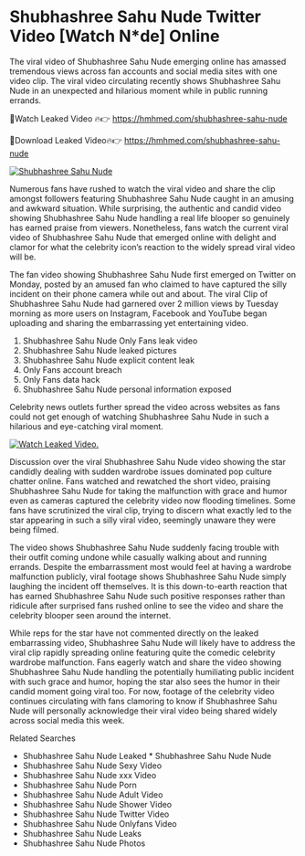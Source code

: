 ﻿# Shubhashree Sahu Nude Twitter Video [Watch N*de] Online

The viral video of ﻿Shubhashree Sahu Nude emerging online has amassed tremendous views across fan accounts and social media sites with one video clip. The viral video circulating recently shows ﻿Shubhashree Sahu Nude in an unexpected and hilarious moment while in public running errands. 

🔴Watch Leaked Video 🔥👉  https://hmhmed.com/shubhashree-sahu-nude 

🔴Download Leaked Video🔥👉  https://hmhmed.com/shubhashree-sahu-nude 

[![Shubhashree Sahu Nude](https://i.imgur.com/dJHk4Zq.gif)](https://hmhmed.com/shubhashree-sahu-nude)

Numerous fans have rushed to watch the viral video and share the clip amongst followers featuring ﻿Shubhashree Sahu Nude caught in an amusing and awkward situation. While surprising, the authentic and candid video showing ﻿Shubhashree Sahu Nude handling a real life blooper so genuinely has earned praise from viewers. Nonetheless, fans watch the current viral video of ﻿Shubhashree Sahu Nude that emerged online with delight and clamor for what the celebrity icon’s reaction to the widely spread viral video will be.

The fan video showing ﻿Shubhashree Sahu Nude first emerged on Twitter on Monday, posted by an amused fan who claimed to have captured the silly incident on their phone camera while out and about. The viral Clip of ﻿Shubhashree Sahu Nude had garnered over 2 million views by Tuesday morning as more users on Instagram, Facebook and YouTube began uploading and sharing the embarrassing yet entertaining video. 

1. ﻿Shubhashree Sahu Nude Only Fans leak video
2. ﻿Shubhashree Sahu Nude leaked pictures
3. ﻿Shubhashree Sahu Nude explicit content leak
4. Only Fans account breach
5. Only Fans data hack
6. ﻿Shubhashree Sahu Nude personal information exposed

Celebrity news outlets further spread the video across websites as fans could not get enough of watching ﻿Shubhashree Sahu Nude in such a hilarious and eye-catching viral moment. 

[![Watch Leaked Video.](https://miro.medium.com/v2/resize:fit:828/format:webp/1*cilzJN44JGOrTw9NJCrNHA.gif "Watch Leaked Video")](https://hmhmed.com/shubhashree-sahu-nude)

Discussion over the viral ﻿Shubhashree Sahu Nude video showing the star candidly dealing with sudden wardrobe issues dominated pop culture chatter online. Fans watched and rewatched the short video, praising ﻿Shubhashree Sahu Nude for taking the malfunction with grace and humor even as cameras captured the celebrity video now flooding timelines. Some fans have scrutinized the viral clip, trying to discern what exactly led to the star appearing in such a silly viral video, seemingly unaware they were being filmed.

The video shows ﻿Shubhashree Sahu Nude suddenly facing trouble with their outfit coming undone while casually walking about and running errands. Despite the embarrassment most would feel at having a wardrobe malfunction publicly, viral footage shows ﻿Shubhashree Sahu Nude simply laughing the incident off themselves. It is this down-to-earth reaction that has earned ﻿Shubhashree Sahu Nude such positive responses rather than ridicule after surprised fans rushed online to see the video and share the celebrity blooper seen around the internet.  

While reps for the star have not commented directly on the leaked embarrassing video, ﻿Shubhashree Sahu Nude will likely have to address the viral clip rapidly spreading online featuring quite the comedic celebrity wardrobe malfunction. Fans eagerly watch and share the video showing ﻿Shubhashree Sahu Nude handling the potentially humiliating public incident with such grace and humor, hoping the star also sees the humor in their candid moment going viral too. For now, footage of the celebrity video continues circulating with fans clamoring to know if ﻿Shubhashree Sahu Nude will personally acknowledge their viral video being shared widely across social media this week.

Related Searches
* ﻿Shubhashree Sahu Nude Leaked
﻿* Shubhashree Sahu Nude Nude
* ﻿Shubhashree Sahu Nude Sexy Video
* ﻿Shubhashree Sahu Nude xxx Video
* ﻿Shubhashree Sahu Nude Porn
* ﻿Shubhashree Sahu Nude Adult Video
* ﻿Shubhashree Sahu Nude Shower Video
* ﻿Shubhashree Sahu Nude Twitter Video
* ﻿Shubhashree Sahu Nude Onlyfans Video
* ﻿Shubhashree Sahu Nude Leaks
* ﻿Shubhashree Sahu Nude Photos